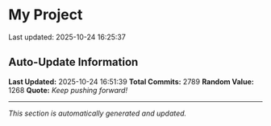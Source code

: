# My Project


Last updated: 2025-10-24 16:25:37












































































































































































































































































































































































































































































































































































































































































































































































































































































































































































































































































































































































































































































































































































































































































































































































































































































































































































































































































































































































































































































































































































































































































































































































































































































































































































































































































































































































































































































































































































































































































































































































































































































































## Auto-Update Information

**Last Updated:** 2025-10-24 16:51:39
**Total Commits:** 2789
**Random Value:** 1268
**Quote:** _Keep pushing forward!_

---
_This section is automatically generated and updated._